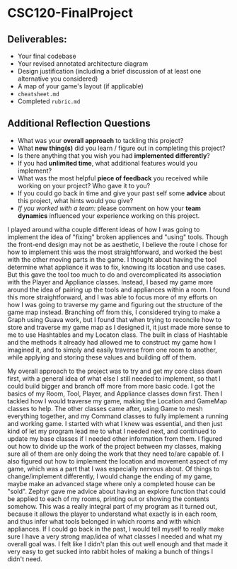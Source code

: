 # CSC120-FinalProject

## Deliverables:
 - Your final codebase
 - Your revised annotated architecture diagram
 - Design justification (including a brief discussion of at least one alternative you considered)
 - A map of your game's layout (if applicable)
 - `cheatsheet.md`
 - Completed `rubric.md`
  
## Additional Reflection Questions
 - What was your **overall approach** to tackling this project?
 - What **new thing(s)** did you learn / figure out in completing this project?
 - Is there anything that you wish you had **implemented differently**?
 - If you had **unlimited time**, what additional features would you implement?
 - What was the most helpful **piece of feedback** you received while working on your project? Who gave it to you?
 - If you could go back in time and give your past self some **advice** about this project, what hints would you give?
 - _If you worked with a team:_ please comment on how your **team dynamics** influenced your experience working on this project.

 I played around witha  couple different ideas of how I was going to implement the idea of "fixing" broken appliences and "using" tools. Though the front-end design may not be as aesthetic, I believe the route I chose for how to implement this was the most straightforward, and worked the best with the other moving parts in the game. I thought about having the tool determine what appliance it was to fix, knowing its location and use cases. But this gave the tool too much to do and overcomplicated its association with the Player and Appliance classes. Instead, I based my game more around the idea of pairing up the tools and appliances within a room. I found this more straightforward, and I was able to focus more of my efforts on how I was going to traverse my game and figuring out the structure of the game map instead. Branching off from this, I considered trying to make a Graph using Guava work, but I found that when trying to reconcile how to store and traverse my game map as I designed it, it just made more sense to me to use Hashtables and my Locaton class. The built in class of Hashtable and the methods it already had allowed me to construct my game how I imagined it, and to simply and easily traverse from one room to another, while applying and storing these values and building off of them. 

 My overall approach to the project was to try and get my core class down first, with a general idea of what else I still needed to implement, so that I could build bigger and branch off more from more basic code. I got the basics of my Room, Tool, Player, and Appliance classes down first. Then I tackled how I would traverse my game, making the Location and GameMap classes to help. The other classes came after, using Game to mesh everything together, and my Command classes to fully implement a running and working game. I started with what I knew was essential, and then just kind of let my program lead me to what I needed next, and continued to update my base classes if I needed other information from them. I figured out how to divide up the work of the project between my classes, making sure all of them are only doing the work that they need to/are capable of. I also figured out how to implement the location and movement aspect of my game, which was a part that I was especially nervous about. Of things to change/implement differently, I would change the ending of my game, maybe make an advanced stage where only a completed house can be "sold". Zephyr gave me advice about having an explore function that could be applied to each of my rooms, printing out or showing the contents somehow. This was a really integral part of my program as it turned out, because it allows the player to understand what exactly is in each room, and thus infer what tools belonged in which rooms and with which appliances. If I could go back in the past, I would tell myself to really make sure I have a very strong map/idea of what classes I needed and what my overall goal was. I felt like I didn't plan this out well enough and that made it very easy to get sucked into rabbit holes of making a bunch of things I didn't need. 
